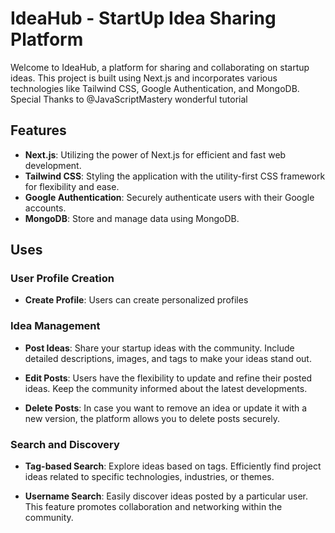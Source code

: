# IdeaHub - StartUp Idea Sharing Platform

Welcome to IdeaHub, a platform for sharing and collaborating on startup ideas. This project is built using Next.js and incorporates various technologies like Tailwind CSS, Google Authentication, and MongoDB. 
Special Thanks to @JavaScriptMastery wonderful tutorial

## Features

- **Next.js**: Utilizing the power of Next.js for efficient and fast web development.
- **Tailwind CSS**: Styling the application with the utility-first CSS framework for flexibility and ease.
- **Google Authentication**: Securely authenticate users with their Google accounts.
- **MongoDB**: Store and manage data using MongoDB.

## Uses

### User Profile Creation

- **Create Profile**: Users can create personalized profiles

### Idea Management

- **Post Ideas**: Share your startup ideas with the community. Include detailed descriptions, images, and tags to make your ideas stand out.

- **Edit Posts**: Users have the flexibility to update and refine their posted ideas. Keep the community informed about the latest developments.

- **Delete Posts**: In case you want to remove an idea or update it with a new version, the platform allows you to delete posts securely.

### Search and Discovery

- **Tag-based Search**: Explore ideas based on tags. Efficiently find project ideas related to specific technologies, industries, or themes.

- **Username Search**: Easily discover ideas posted by a particular user. This feature promotes collaboration and networking within the community.



